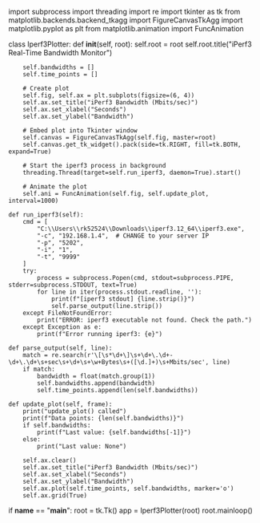 import subprocess
import threading
import re
import tkinter as tk
from matplotlib.backends.backend_tkagg import FigureCanvasTkAgg
import matplotlib.pyplot as plt
from matplotlib.animation import FuncAnimation

class Iperf3Plotter:
    def __init__(self, root):
        self.root = root
        self.root.title("iPerf3 Real-Time Bandwidth Monitor")

        self.bandwidths = []
        self.time_points = []

        # Create plot
        self.fig, self.ax = plt.subplots(figsize=(6, 4))
        self.ax.set_title("iPerf3 Bandwidth (Mbits/sec)")
        self.ax.set_xlabel("Seconds")
        self.ax.set_ylabel("Bandwidth")

        # Embed plot into Tkinter window
        self.canvas = FigureCanvasTkAgg(self.fig, master=root)
        self.canvas.get_tk_widget().pack(side=tk.RIGHT, fill=tk.BOTH, expand=True)

        # Start the iperf3 process in background
        threading.Thread(target=self.run_iperf3, daemon=True).start()

        # Animate the plot
        self.ani = FuncAnimation(self.fig, self.update_plot, interval=1000)

    def run_iperf3(self):
        cmd = [
            "C:\\Users\\rk52524\\Downloads\\iperf3.12_64\\iperf3.exe",
            "-c", "192.168.1.4",  # CHANGE to your server IP
            "-p", "5202",
            "-i", "1",
            "-t", "9999"
        ]
        try:
            process = subprocess.Popen(cmd, stdout=subprocess.PIPE, stderr=subprocess.STDOUT, text=True)
            for line in iter(process.stdout.readline, ''):
                print(f"[iperf3 stdout] {line.strip()}")
                self.parse_output(line.strip())
        except FileNotFoundError:
            print("ERROR: iperf3 executable not found. Check the path.")
        except Exception as e:
            print(f"Error running iperf3: {e}")

    def parse_output(self, line):
        match = re.search(r'\[\s*\d+\]\s+\d+\.\d+-\d+\.\d+\s+sec\s+\d+\s+\w+Bytes\s+([\d.]+)\s+Mbits/sec', line)
        if match:
            bandwidth = float(match.group(1))
            self.bandwidths.append(bandwidth)
            self.time_points.append(len(self.bandwidths))

    def update_plot(self, frame):
        print("update_plot() called")
        print(f"Data points: {len(self.bandwidths)}")
        if self.bandwidths:
            print(f"Last value: {self.bandwidths[-1]}")
        else:
            print("Last value: None")

        self.ax.clear()
        self.ax.set_title("iPerf3 Bandwidth (Mbits/sec)")
        self.ax.set_xlabel("Seconds")
        self.ax.set_ylabel("Bandwidth")
        self.ax.plot(self.time_points, self.bandwidths, marker='o')
        self.ax.grid(True)

if __name__ == "__main__":
    root = tk.Tk()
    app = Iperf3Plotter(root)
    root.mainloop()
